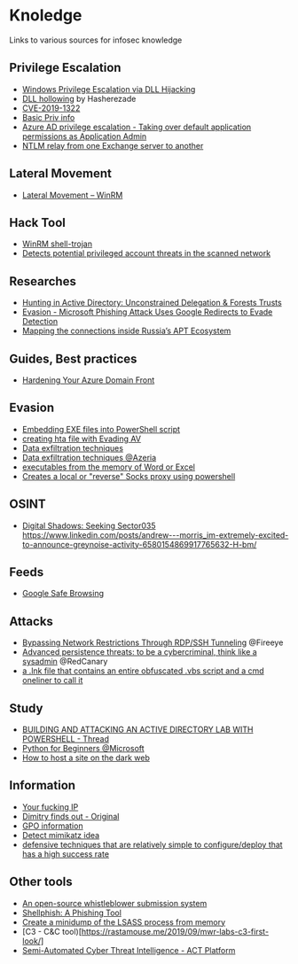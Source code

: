 # Knoledge
Links to various sources for infosec knowledge

## Privilege Escalation
* [Windows Privilege Escalation via DLL Hijacking](https://hacknpentest.com/windows-privilege-escalation-dll-hijacking/)
* [DLL hollowing](https://github.com/hasherezade/module_overloading) by Hasherezade
* [CVE-2019-1322](https://twitter.com/decoder_it/status/1193496591140818944?s=08)
* [Basic Priv info](https://www.absolomb.com/2018-01-26-Windows-Privilege-Escalation-Guide/)
* [Azure AD privilege escalation - Taking over default application permissions as Application Admin](https://dirkjanm.io/azure-ad-privilege-escalation-application-admin/)
* [NTLM relay from one Exchange server to another](https://twitter.com/tifkin_/status/1167570558030155776?s=08)

## Lateral Movement
* [Lateral Movement – WinRM](https://pentestlab.blog/2018/05/15/lateral-movement-winrm/)

## Hack Tool
* [WinRM shell-trojan](https://github.com/Hackplayers/evil-winrm)
* [Detects potential privileged account threats in the scanned network](https://github.com/cyberark/zBang)

## Researches
* [Hunting in Active Directory: Unconstrained Delegation & Forests Trusts](https://posts.specterops.io/hunting-in-active-directory-unconstrained-delegation-forests-trusts-71f2b33688e1)
* [Evasion - Microsoft Phishing Attack Uses Google Redirects to Evade Detection](https://www.bleepingcomputer.com/news/security/microsoft-phishing-attack-uses-google-redirects-to-evade-detection/)
* [Mapping the connections inside Russia’s APT Ecosystem](https://research.checkpoint.com/russianaptecosystem/#results)

## Guides, Best practices
* [Hardening Your Azure Domain Front](https://medium.com/@rvrsh3ll/hardening-your-azure-domain-front-7423b5ab4f64)

## Evasion
* [Embedding EXE files into PowerShell script](https://truesecdev.wordpress.com/2016/03/15/embedding-exe-files-into-powershell-scripts/)
* [creating hta file with Evading AV](https://github.com/felamos/weirdhta)
* [Data exfiltration techniques](https://www.pentestpartners.com/security-blog/data-exfiltration-techniques/)
* [Data exfiltration techniques @Azeria](https://azeria-labs.com/data-exfiltration/)
* [executables from the memory of Word or Excel](https://github.com/itm4n/VBA-RunPE)
* [Creates a local or "reverse" Socks proxy using powershell](https://github.com/p3nt4/Invoke-SocksProxy/blob/master/README.md)

## OSINT
* [Digital Shadows: Seeking Sector035](https://nixintel.info/osint/digital-shadows-seeking-sector035-quiztime-26th-september-2019/)
https://www.linkedin.com/posts/andrew---morris_im-extremely-excited-to-announce-greynoise-activity-6580154869917765632-H-bm/

## Feeds
* [Google Safe Browsing](https://developers.google.com/safe-browsing)

## Attacks
* [Bypassing Network Restrictions Through RDP/SSH Tunneling](https://www.fireeye.com/blog/threat-research/2019/01/bypassing-network-restrictions-through-rdp-tunneling.html)  @Fireeye
* [Advanced persistence threats: to be a cybercriminal, think like a sysadmin](https://redcanary.com/blog/detecting-persistence-techniques/) @RedCanary
* [a .lnk file that contains an entire obfuscated .vbs script and a cmd oneliner to call it](https://twitter.com/JayTHL/status/1176897375882924032?s=08)

## Study
* [BUILDING AND ATTACKING AN ACTIVE DIRECTORY LAB WITH POWERSHELL - Thread](https://twitter.com/FlatL1ne/status/1178668327947948033?s=08)
* [Python for Beginners @Microsoft](https://www.youtube.com/playlist?list=PLlrxD0HtieHhS8VzuMCfQD4uJ9yne1mE6)
* [How to host a site on the dark web](https://medium.com/@jasonrigden/how-to-host-a-site-on-the-dark-web-38edf00996bf)

## Information
* [Your fucking IP](https://wtfismyip.com/)
* [Dimitry finds out - Original](https://www.youtube.com/watch?v=2-XxbdR3Nik)
* [GPO information](https://getadmx.com/)
* [Detect mimikatz idea](https://twitter.com/mysmartlogon/status/1158816784524500998?s=20)
* [defensive techniques that are relatively simple to configure/deploy that has a high success rate ](https://twitter.com/PyroTek3/status/1167466030127620096?s=08)

## Other tools
* [An open-source whistleblower submission system](https://twitter.com/SecureDrop)
* [Shellphish: A Phishing Tool](https://www.hackingarticles.in/shellphish-a-phishing-tool/)
* [Create a minidump of the LSASS process from memory](https://github.com/b4rtik/SharpMiniDump)
* [C3 - C&C tool)[https://rastamouse.me/2019/09/mwr-labs-c3-first-look/]
* [Semi-Automated Cyber Threat Intelligence - ACT Platform](https://github.com/mnemonic-no/act-platform)
